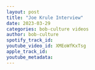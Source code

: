 ```yaml
---
layout: post
title: "Joe Krule Interview"
date: 2023-03-29
categories: bob-culture videos
author: bob-culture
spotify_track_id: 
youtube_video_id: XMEoWfKxTsg
apple_track_id: 
youtube_metadata: 
---
```

